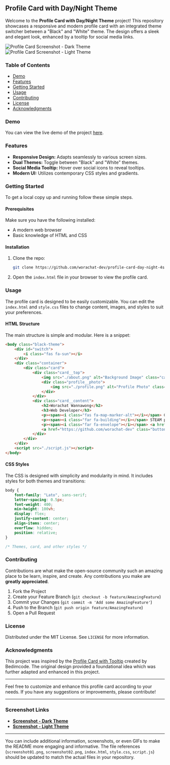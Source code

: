 ## Profile Card with Day/Night Theme

Welcome to the **Profile Card with Day/Night Theme** project! This repository showcases a responsive and modern profile card with an integrated theme switcher between a "Black" and "White" theme. The design offers a sleek and elegant look, enhanced by a tooltip for social media links.

![Profile Card Screenshot - Dark Theme](https://raw.githubusercontent.com/worachat-dev/profile-card-day-night-4student/main/screenshot01.png)
![Profile Card Screenshot - Light Theme](https://raw.githubusercontent.com/worachat-dev/profile-card-day-night-4student/main/screenshot02.png)

### Table of Contents

- [Demo](#demo)
- [Features](#features)
- [Getting Started](#getting-started)
- [Usage](#usage)
- [Contributing](#contributing)
- [License](#license)
- [Acknowledgments](#acknowledgments)

### Demo

You can view the live demo of the project [here](https://github.com/worachat-dev/profile-card-day-night-4student).

### Features

- **Responsive Design:** Adapts seamlessly to various screen sizes.
- **Dual Themes:** Toggle between "Black" and "White" themes.
- **Social Media Tooltip:** Hover over social icons to reveal tooltips.
- **Modern UI:** Utilizes contemporary CSS styles and gradients.

### Getting Started

To get a local copy up and running follow these simple steps.

#### Prerequisites

Make sure you have the following installed:
- A modern web browser
- Basic knowledge of HTML and CSS

#### Installation

1. Clone the repo:
   ```bash
   git clone https://github.com/worachat-dev/profile-card-day-night-4student.git
   ```
2. Open the `index.html` file in your browser to view the profile card.

### Usage

The profile card is designed to be easily customizable. You can edit the `index.html` and `style.css` files to change content, images, and styles to suit your preferences.

#### HTML Structure

The main structure is simple and modular. Here is a snippet:
```html
<body class="black-theme">
    <div id="switch">
        <i class="fas fa-sun"></i>
    </div>
    <div class="container">
        <div class="card">
            <div class="card__top">
                <img src="./about.png" alt="Background Image" class="card__background">
                <div class="profile__photo">
                    <img src="./profile.png" alt="Profile Photo" class="profile__img">
                </div>
            </div>
            <div class="card__content">
                <h2>Worachat Wannawong</h2>
                <h3>Web Developer</h3>
                <p><span><i class="fas fa-map-marker-alt"></i></span> Gifted NK, Thailand</p>
                <p><span><i class="far fa-building"></i></span> STEAM platform</p>
                <p><span><i class="far fa-envelope"></i></span> <a href="mailto:xxxx@gmail.com">XXXX@gmail.com</a></p>
                <a href="https://github.com/worachat-dev" class="button">Github Projects</a>
            </div>
        </div>
    </div>
    <script src="./script.js"></script>
</body>
```

#### CSS Styles

The CSS is designed with simplicity and modularity in mind. It includes styles for both themes and transitions:
```css
body {
    font-family: "Lato", sans-serif;
    letter-spacing: 0.5px;
    font-weight: 400;
    min-height: 100vh;
    display: flex;
    justify-content: center;
    align-items: center;
    overflow: hidden;
    position: relative;
}

/* Themes, card, and other styles */
```

### Contributing

Contributions are what make the open-source community such an amazing place to be learn, inspire, and create. Any contributions you make are **greatly appreciated**.

1. Fork the Project
2. Create your Feature Branch (`git checkout -b feature/AmazingFeature`)
3. Commit your Changes (`git commit -m 'Add some AmazingFeature'`)
4. Push to the Branch (`git push origin feature/AmazingFeature`)
5. Open a Pull Request

### License

Distributed under the MIT License. See `LICENSE` for more information.

### Acknowledgments

This project was inspired by the [Profile Card with Tooltip](https://github.com/bedimcode/profile-card-with-tooltip) created by Bedimcode. The original design provided a foundational idea which was further adapted and enhanced in this project.

---

Feel free to customize and enhance this profile card according to your needs. If you have any suggestions or improvements, please contribute!

---

### Screenshot Links

- **[Screenshot - Dark Theme](https://raw.githubusercontent.com/worachat-dev/profile-card-day-night-4student/main/screenshot01.png)**
- **[Screenshot - Light Theme](https://raw.githubusercontent.com/worachat-dev/profile-card-day-night-4student/main/screenshot02.png)**

---

You can include additional information, screenshots, or even GIFs to make the README more engaging and informative. The file references (`screenshot01.png`, `screenshot02.png`, `index.html`, `style.css`, `script.js`) should be updated to match the actual files in your repository.

